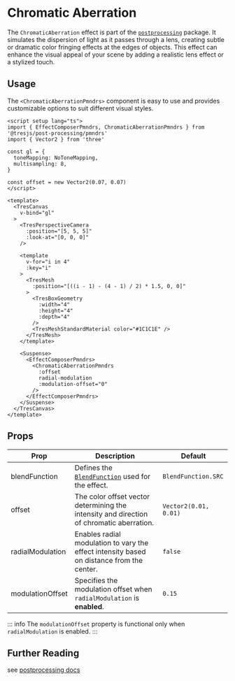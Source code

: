 # Chromatic Aberration

<DocsDemoGUI>
  <ChromaticAberrationDemo />
</DocsDemoGUI>

The `ChromaticAberration` effect is part of the [`postprocessing`](https://pmndrs.github.io/postprocessing/public/docs/class/src/effects/ChromaticAberrationEffect.js~ChromaticAberrationEffect.html) package. It simulates the dispersion of light as it passes through a lens, creating subtle or dramatic color fringing effects at the edges of objects. This effect can enhance the visual appeal of your scene by adding a realistic lens effect or a stylized touch.

## Usage

The `<ChromaticAberrationPmndrs>` component is easy to use and provides customizable options to suit different visual styles.

```vue{2,38-46}
<script setup lang="ts">
import { EffectComposerPmndrs, ChromaticAberrationPmndrs } from '@tresjs/post-processing/pmndrs'
import { Vector2 } from 'three'

const gl = {
  toneMapping: NoToneMapping,
  multisampling: 8,
}

const offset = new Vector2(0.07, 0.07)
</script>

<template>
  <TresCanvas
    v-bind="gl"
  >
    <TresPerspectiveCamera
      :position="[5, 5, 5]"
      :look-at="[0, 0, 0]"
    />

    <template
      v-for="i in 4"
      :key="i"
    >
      <TresMesh
        :position="[((i - 1) - (4 - 1) / 2) * 1.5, 0, 0]"
      >
        <TresBoxGeometry
          :width="4"
          :height="4"
          :depth="4"
        />
        <TresMeshStandardMaterial color="#1C1C1E" />
      </TresMesh>
    </template>

    <Suspense>
      <EffectComposerPmndrs>
        <ChromaticAberrationPmndrs
          :offset
          radial-modulation
          :modulation-offset="0"
        />
      </EffectComposerPmndrs>
    </Suspense>
  </TresCanvas>
</template>
```

## Props

| Prop              | Description                                                                                                   | Default                   |
| ----------------- | ------------------------------------------------------------------------------------------------------------- | ------------------------- |
| blendFunction     | Defines the [`BlendFunction`](https://pmndrs.github.io/postprocessing/public/docs/variable/index.html#static-variable-BlendFunction) used for the effect.                                                               | `BlendFunction.SRC`       |
| offset            | The color offset vector determining the intensity and direction of chromatic aberration.                     | `Vector2(0.01, 0.01)`     |
| radialModulation  | Enables radial modulation to vary the effect intensity based on distance from the center.                    | `false`                   |
| modulationOffset  | Specifies the modulation offset when `radialModulation` is **enabled**.                                          | `0.15`                    |

::: info
The `modulationOffset` property is functional only when `radialModulation` is enabled.
:::

## Further Reading
see [postprocessing docs](https://pmndrs.github.io/postprocessing/public/docs/class/src/effects/ToneMappingEffect.js~ToneMappingEffect.html)

